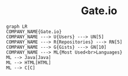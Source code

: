 <h1 align="center">Gate.io</h1>

```mermaid
graph LR
COMPANY_NAME{Gate.io}
COMPANY_NAME ---> U{Users} ---> UN[5]
COMPANY_NAME ---> R{Repositories} ---> RN[5]
COMPANY_NAME ---> G{Gists} ---> GN[10]
COMPANY_NAME ---> ML{Most Used<br>Languages}
ML --> Java[Java]
ML --> HTML[HTML]
ML --> C[C]
```

